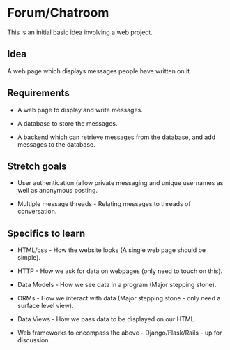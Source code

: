 # Forum/Chatroom

This is an initial basic idea involving a web project.

## Idea

A web page which displays messages people have written on it.

## Requirements

* A web page to display and write messages.

* A database to store the messages.

* A backend which can retrieve messages from the database, and add messages to the database.

## Stretch goals

* User authentication (allow private messaging and unique usernames as well as anonymous posting.

* Multiple message threads - Relating messages to threads of conversation.

## Specifics to learn

* HTML/css - How the website looks (A single web page should be simple).

* HTTP - How we ask for data on webpages (only need to touch on this).

* Data Models - How we see data in a program (Major stepping stone).

* ORMs - How we interact with data (Major stepping stone - only need a surface level view).

* Data Views - How we pass data to be displayed on our HTML.

* Web frameworks to encompass the above - Django/Flask/Rails - up for discussion.

